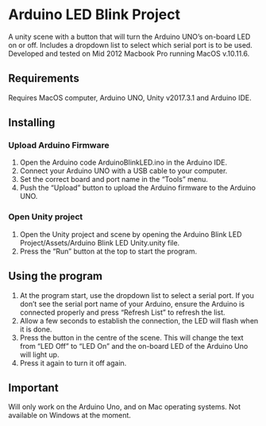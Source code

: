 # Arduino LED Blink Project

A unity scene with a button that will turn the Arduino UNO’s on-board LED on or off. Includes a dropdown list to select which serial port is to be used. 
Developed and tested on Mid 2012 Macbook Pro running MacOS v.10.11.6.

## Requirements

Requires MacOS computer, Arduino UNO, Unity v2017.3.1 and Arduino IDE.

## Installing

### Upload Arduino Firmware

1. Open the Arduino code ArduinoBlinkLED.ino in the Arduino IDE.
1. Connect your Arduino UNO with a USB cable to your computer.
1. Set the correct board and port name in the “Tools” menu.
1. Push the “Upload” button to upload the Arduino firmware to the Arduino UNO.

### Open Unity project

1. Open the Unity project and scene by opening the Arduino Blink LED Project/Assets/Arduino Blink LED Unity.unity file.
1. Press the “Run” button at the top to start the program.

## Using the program

1. At the program start, use the dropdown list to select a serial port. If you don’t see the serial port name of your Arduino, ensure the Arduino is connected properly and press “Refresh List” to refresh the list.
1. Allow a few seconds to establish the connection, the LED will flash when it is done.
1. Press the button in the centre of the scene. This will change the text from “LED Off” to “LED On” and the on-board LED of the Arduino Uno will light up.
1. Press it again to turn it off again. 

## Important

Will only work on the Arduino Uno, and on Mac operating systems. Not available on Windows at the moment. 

